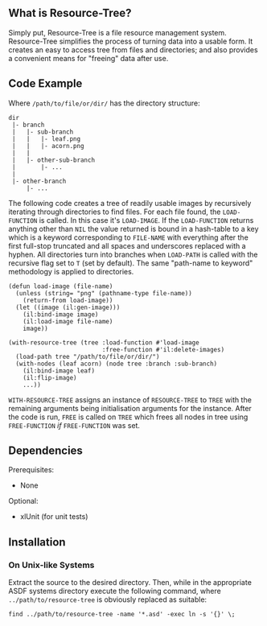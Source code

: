 ## What is Resource-Tree?

Simply put, Resource-Tree is a file resource management
system. Resource-Tree simplifies the process of turning data into a
usable form. It creates an easy to access tree from files and
directories; and also provides a convenient means for "freeing" data
after use.

## Code Example

Where `/path/to/file/or/dir/` has the directory structure:

    dir
     |- branch
     |   |- sub-branch
     |   |   |- leaf.png
     |   |   |- acorn.png
     |   |
     |   |- other-sub-branch
     |       |- ...
     |    
     |- other-branch
         |- ...

The following code creates a tree of readily usable images by
recursively iterating through directories to find files. For each file
found, the `LOAD-FUNCTION` is called. In this case it's
`LOAD-IMAGE`. If the `LOAD-FUNCTION` returns anything other than `NIL`
the value returned is bound in a hash-table to a key which is a
keyword corresponding to `FILE-NAME` with everything after the first
full-stop truncated and all spaces and underscores replaced with a
hyphen. All directories turn into branches when `LOAD-PATH` is called
with the recursive flag set to `T` (set by default). The same
"path-name to keyword" methodology is applied to directories.

    (defun load-image (file-name)
      (unless (string= "png" (pathname-type file-name))
        (return-from load-image))
      (let ((image (il:gen-image)))
        (il:bind-image image)
        (il:load-image file-name)
        image))
    
    (with-resource-tree (tree :load-function #'load-image
                              :free-function #'il:delete-images)
      (load-path tree "/path/to/file/or/dir/")
      (with-nodes (leaf acorn) (node tree :branch :sub-branch)
        (il:bind-image leaf)
        (il:flip-image)
        ...))

`WITH-RESOURCE-TREE` assigns an instance of `RESOURCE-TREE` to `TREE`
with the remaining arguments being initialisation arguments for the
instance. After the code is run, `FREE` is called on `TREE` which
frees all nodes in tree using `FREE-FUNCTION` _if_ `FREE-FUNCTION` was
set.

## Dependencies

Prerequisites:

* None

Optional:

* xlUnit (for unit tests)

## Installation

### On Unix-like Systems

Extract the source to the desired directory. Then, while in the
appropriate ASDF systems directory execute the following command,
where `../path/to/resource-tree` is obviously replaced as suitable:

    find ../path/to/resource-tree -name '*.asd' -exec ln -s '{}' \;